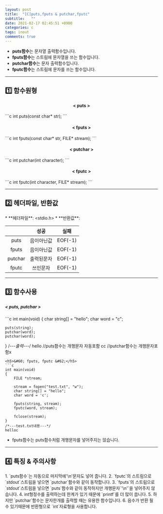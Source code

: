 ```yaml
---
layout: post
title:  "[C]puts,fputs & putchar,fputc"
subtitle:   ""
date: 2021-02-17 02:45:51 +0900
categories: c
tags: inout
comments: true
---
```


* **puts함수**는 문자열 출력함수입니다.
* **fputs함수**는 스트림에 문자열을 쓰는 함수입니다.
* **putchar함수**는 문자 출력함수입니다.
* **fputc함수**는 스트림에 문자를 쓰는 함수입니다.

* * *
<h2>1️⃣ 함수원형</h2>
<h4 align="middle">&#60; puts &#62;</h4>
```c
int puts(const char* str);
```
<h4 align="middle">&#60; fputs &#62;</h4>
```c
int fputs(const char* str, FILE* stream);
```
<h4 align="middle">&#60; putchar &#62;</h4>
```c
int putchar(int character);
```
<h4 align="middle">&#60; fputc &#62;</h4>
```c
int fputc(int character, FILE* stream);
```

* * *
<h2>2️⃣ 헤더파일, 반환값</h2>
* **헤더파일**: &lt;stdio.h&gt;
* **반환값**:

  ||성공|실패|
  |:--:|:--:|:--:|
  |puts|음이아닌값|EOF(-1)|
  |fputs|음이아닌값|EOF(-1)|
  |putchar|출력된문자|EOF(-1)|
  |fputc|쓰인문자|EOF(-1)|
  
* * *
<h2>3️⃣ 함수사용</h2>
<h5>&#60; puts, putchar &#62;</h5>
```c
int main(void)
{
	char string[] = "hello";
    char word = "c";

    puts(string);
    putchar(word);
    putchar(word);
}
/*---출력---*/
hello     //puts함수는 개행문자 자동포함 
cc        //putchar함수는 개행문자포함x
```
<h5>&#60; fputs, fputc &#62;</h5>
```c
int main(void)
{
	FILE *stream;

	stream = fopen("test.txt", "w");
	char string[] = "hello";
    char word = 'c';

    fputs(string, stream);
	fputc(word, stream);

	fclose(stream);
}
/*---test.txt내용---*/
helloc
```
* fputs함수는 puts함수처럼 개행문자를 넣어주지는 않습니다.

* * *
<h2>4️⃣ 특징 &amp; 주의사항</h2>
1. `puts함수`는 자동으로 마지막에'\n'문자도 넣어 줍니다.
2. `fputc`의 스트림으로 `stdout`스트림을 넣으면 `putchar`함수와 같이 동작합니다.
3. `fputs`의 스트림으로 `stdout`스트림을 넣으면 `puts`함수와 같이 동작하지만 개행문자`'\n'`을 넣어주지 않습니다.
4. int형정수를 출력하는데 한계가 있기 때문에 `printf`를 더 많이 씁니다.
5. 하지만 `putchar`함수는 문자한개를 출력할 때는 유용한 함수입니다.
6. 음수가 반환 될 수 있기때문에 반환형으로 `int`자료형을 사용합니다.